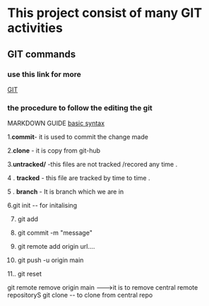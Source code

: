 # This project consist of many GIT activities 
## GIT commands
### use this link for more
[GIT](https://www.atlassian.com/git/tutorials/atlassian-git-cheatsheet) 

### the procedure to follow the editing the git 
MARKDOWN GUIDE [basic syntax](https://www.markdownguide.org/cheat-sheet/)

1.**commit**- it is used to commit the change made 

2.**clone** - it is copy from git-hub

3.**untracked/** -this files are not tracked /recored any time .

4 . **tracked** - this file are tracked by time to time .

5 . **branch** - It is branch which we are in

6.git init -- for initalising

7. git add <file>

8.  git commit -m "message"

9. git remote add origin url....

10. git push -u origin main 

11.. git reset <filename> 

git remote remove origin main --->it is to remove central remote repositoryS
git clone <url> -- to clone from central repo
